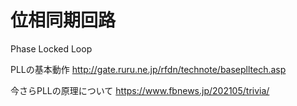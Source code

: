 # 位相同期回路
Phase Locked Loop

PLLの基本動作
http://gate.ruru.ne.jp/rfdn/technote/baseplltech.asp

今さらPLLの原理について
https://www.fbnews.jp/202105/trivia/

